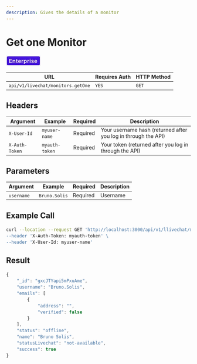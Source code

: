 ```yaml
---
description: Gives the details of a monitor
---
```


# Get one Monitor

![](../../../../../../../.gitbook/assets/Enterprise.jpg)

| URL                               | Requires Auth | HTTP Method |
| --------------------------------- | ------------- | ----------- |
| `api/v1/livechat/monitors.getOne` | `YES`         | `GET`       |

## Headers

| Argument       | Example        | Required | Description                                                    |
| -------------- | -------------- | -------- | -------------------------------------------------------------- |
| `X-User-Id`    | `myuser-name`  | Required | Your username hash (returned after you log in through the API) |
| `X-Auth-Token` | `myauth-token` | Required | Your token (returned after you log in through the API)         |

## Parameters

| Argument   | Example       | Required | Description |
| ---------- | ------------- | -------- | ----------- |
| `username` | `Bruno.Solis` | Required | Username    |

## Example Call

```bash
curl --location --request GET 'http://localhost:3000/api/v1/llivechat/monitors.getOne?username=Bruno.Solis \
--header 'X-Auth-Token: myauth-token' \
--header 'X-User-Id: myuser-name'
```

## Result

```javascript
{
    "_id": "gxcJTYapi5mPxuAme",
    "username": "Bruno.Solis",
    "emails": [
        {
            "address": "",
            "verified": false
        }
    ],
    "status": "offline",
    "name": "Bruno Solis",
    "statusLivechat": "not-available",
    "success": true
}
```
